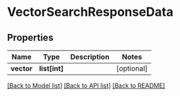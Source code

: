 # VectorSearchResponseData

## Properties
Name | Type | Description | Notes
------------ | ------------- | ------------- | -------------
**vector** | **list[int]** |  | [optional] 

[[Back to Model list]](../README.md#documentation-for-models) [[Back to API list]](../README.md#documentation-for-api-endpoints) [[Back to README]](../README.md)


